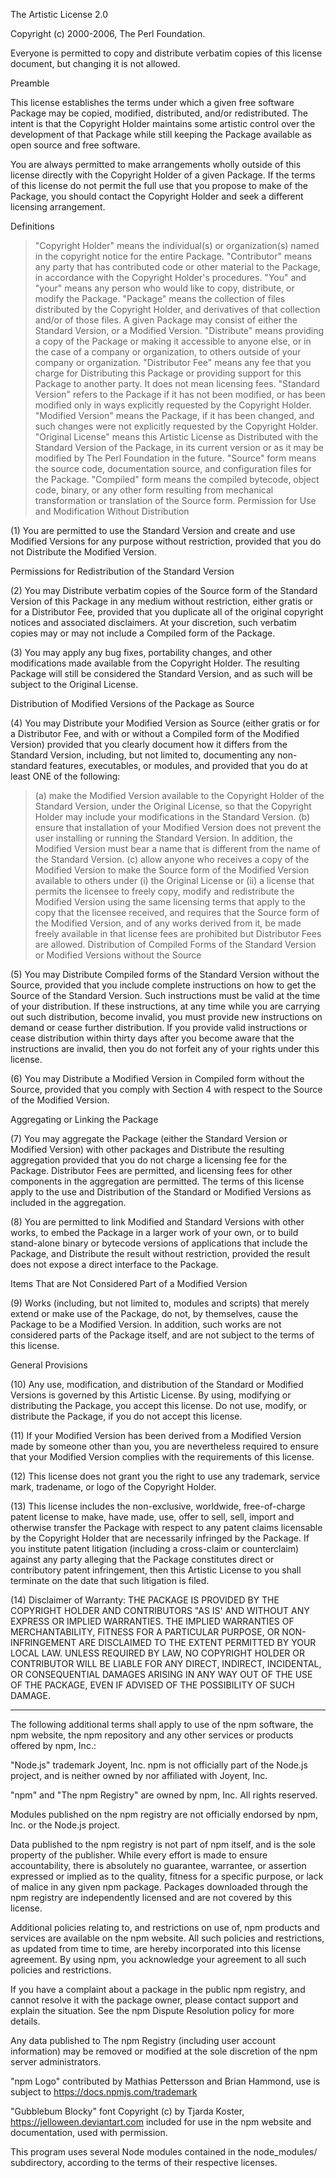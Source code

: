 The Artistic License 2.0

Copyright (c) 2000-2006, The Perl Foundation.

Everyone is permitted to copy and distribute verbatim copies of this license document, but changing it is not allowed.

Preamble

This license establishes the terms under which a given free software Package may be copied, modified, distributed, and/or redistributed. The intent is that the Copyright Holder maintains some artistic control over the development of that Package while still keeping the Package available as open source and free software.

You are always permitted to make arrangements wholly outside of this license directly with the Copyright Holder of a given Package. If the terms of this license do not permit the full use that you propose to make of the Package, you should contact the Copyright Holder and seek a different licensing arrangement.

Definitions

> "Copyright Holder" means the individual(s) or organization(s)
> named in the copyright notice for the entire Package.
> "Contributor" means any party that has contributed code or other
> material to the Package, in accordance with the Copyright Holder's
> procedures.
> "You" and "your" means any person who would like to copy,
> distribute, or modify the Package.
> "Package" means the collection of files distributed by the
> Copyright Holder, and derivatives of that collection and/or of
> those files. A given Package may consist of either the Standard
> Version, or a Modified Version.
> "Distribute" means providing a copy of the Package or making it
> accessible to anyone else, or in the case of a company or
> organization, to others outside of your company or organization.
> "Distributor Fee" means any fee that you charge for Distributing
> this Package or providing support for this Package to another
> party.  It does not mean licensing fees.
> "Standard Version" refers to the Package if it has not been
> modified, or has been modified only in ways explicitly requested
> by the Copyright Holder.
> "Modified Version" means the Package, if it has been changed, and
> such changes were not explicitly requested by the Copyright
> Holder.
> "Original License" means this Artistic License as Distributed with
> the Standard Version of the Package, in its current version or as
> it may be modified by The Perl Foundation in the future.
> "Source" form means the source code, documentation source, and
> configuration files for the Package.
> "Compiled" form means the compiled bytecode, object code, binary,
> or any other form resulting from mechanical transformation or
> translation of the Source form.
Permission for Use and Modification Without Distribution

(1) You are permitted to use the Standard Version and create and use Modified Versions for any purpose without restriction, provided that you do not Distribute the Modified Version.

Permissions for Redistribution of the Standard Version

(2) You may Distribute verbatim copies of the Source form of the Standard Version of this Package in any medium without restriction, either gratis or for a Distributor Fee, provided that you duplicate all of the original copyright notices and associated disclaimers. At your discretion, such verbatim copies may or may not include a Compiled form of the Package.

(3) You may apply any bug fixes, portability changes, and other modifications made available from the Copyright Holder. The resulting Package will still be considered the Standard Version, and as such will be subject to the Original License.

Distribution of Modified Versions of the Package as Source

(4) You may Distribute your Modified Version as Source (either gratis or for a Distributor Fee, and with or without a Compiled form of the Modified Version) provided that you clearly document how it differs from the Standard Version, including, but not limited to, documenting any non-standard features, executables, or modules, and provided that you do at least ONE of the following:

> (a)  make the Modified Version available to the Copyright Holder
> of the Standard Version, under the Original License, so that the
> Copyright Holder may include your modifications in the Standard
> Version.
> (b)  ensure that installation of your Modified Version does not
> prevent the user installing or running the Standard Version. In
> addition, the Modified Version must bear a name that is different
> from the name of the Standard Version.
> (c)  allow anyone who receives a copy of the Modified Version to
> make the Source form of the Modified Version available to others
> under
>     (i)  the Original License or
>     (ii)  a license that permits the licensee to freely copy,
>     modify and redistribute the Modified Version using the same
>     licensing terms that apply to the copy that the licensee
>     received, and requires that the Source form of the Modified
>     Version, and of any works derived from it, be made freely
>     available in that license fees are prohibited but Distributor
>     Fees are allowed.
Distribution of Compiled Forms of the Standard Version or Modified Versions without the Source

(5) You may Distribute Compiled forms of the Standard Version without the Source, provided that you include complete instructions on how to get the Source of the Standard Version. Such instructions must be valid at the time of your distribution. If these instructions, at any time while you are carrying out such distribution, become invalid, you must provide new instructions on demand or cease further distribution. If you provide valid instructions or cease distribution within thirty days after you become aware that the instructions are invalid, then you do not forfeit any of your rights under this license.

(6) You may Distribute a Modified Version in Compiled form without the Source, provided that you comply with Section 4 with respect to the Source of the Modified Version.

Aggregating or Linking the Package

(7) You may aggregate the Package (either the Standard Version or Modified Version) with other packages and Distribute the resulting aggregation provided that you do not charge a licensing fee for the Package. Distributor Fees are permitted, and licensing fees for other components in the aggregation are permitted. The terms of this license apply to the use and Distribution of the Standard or Modified Versions as included in the aggregation.

(8) You are permitted to link Modified and Standard Versions with other works, to embed the Package in a larger work of your own, or to build stand-alone binary or bytecode versions of applications that include the Package, and Distribute the result without restriction, provided the result does not expose a direct interface to the Package.

Items That are Not Considered Part of a Modified Version

(9) Works (including, but not limited to, modules and scripts) that merely extend or make use of the Package, do not, by themselves, cause the Package to be a Modified Version. In addition, such works are not considered parts of the Package itself, and are not subject to the terms of this license.

General Provisions

(10) Any use, modification, and distribution of the Standard or Modified Versions is governed by this Artistic License. By using, modifying or distributing the Package, you accept this license. Do not use, modify, or distribute the Package, if you do not accept this license.

(11) If your Modified Version has been derived from a Modified Version made by someone other than you, you are nevertheless required to ensure that your Modified Version complies with the requirements of this license.

(12) This license does not grant you the right to use any trademark, service mark, tradename, or logo of the Copyright Holder.

(13) This license includes the non-exclusive, worldwide, free-of-charge patent license to make, have made, use, offer to sell, sell, import and otherwise transfer the Package with respect to any patent claims licensable by the Copyright Holder that are necessarily infringed by the Package. If you institute patent litigation (including a cross-claim or counterclaim) against any party alleging that the Package constitutes direct or contributory patent infringement, then this Artistic License to you shall terminate on the date that such litigation is filed.

(14) Disclaimer of Warranty: THE PACKAGE IS PROVIDED BY THE COPYRIGHT HOLDER AND CONTRIBUTORS "AS IS' AND WITHOUT ANY EXPRESS OR IMPLIED WARRANTIES. THE IMPLIED WARRANTIES OF MERCHANTABILITY, FITNESS FOR A PARTICULAR PURPOSE, OR NON-INFRINGEMENT ARE DISCLAIMED TO THE EXTENT PERMITTED BY YOUR LOCAL LAW. UNLESS REQUIRED BY LAW, NO COPYRIGHT HOLDER OR CONTRIBUTOR WILL BE LIABLE FOR ANY DIRECT, INDIRECT, INCIDENTAL, OR CONSEQUENTIAL DAMAGES ARISING IN ANY WAY OUT OF THE USE OF THE PACKAGE, EVEN IF ADVISED OF THE POSSIBILITY OF SUCH DAMAGE.

---

The following additional terms shall apply to use of the npm software, the npm website, the npm repository and any other services or products offered by npm, Inc.:

"Node.js" trademark Joyent, Inc. npm is not officially part of the Node.js project, and is neither owned by nor affiliated with Joyent, Inc.

"npm" and "The npm Registry" are owned by npm, Inc. All rights reserved.

Modules published on the npm registry are not officially endorsed by npm, Inc. or the Node.js project.

Data published to the npm registry is not part of npm itself, and is the sole property of the publisher. While every effort is made to ensure accountability, there is absolutely no guarantee, warrantee, or assertion expressed or implied as to the quality, fitness for a specific purpose, or lack of malice in any given npm package. Packages downloaded through the npm registry are independently licensed and are not covered by this license.

Additional policies relating to, and restrictions on use of, npm products and services are available on the npm website. All such policies and restrictions, as updated from time to time, are hereby incorporated into this license agreement. By using npm, you acknowledge your agreement to all such policies and restrictions.

If you have a complaint about a package in the public npm registry, and cannot resolve it with the package owner, please contact support and explain the situation. See the npm Dispute Resolution policy for more details.

Any data published to The npm Registry (including user account information) may be removed or modified at the sole discretion of the npm server administrators.

"npm Logo" contributed by Mathias Pettersson and Brian Hammond, use is subject to https://docs.npmjs.com/trademark

"Gubblebum Blocky" font Copyright (c) by Tjarda Koster, https://jelloween.deviantart.com included for use in the npm website and documentation, used with permission.

This program uses several Node modules contained in the node_modules/ subdirectory, according to the terms of their respective licenses.